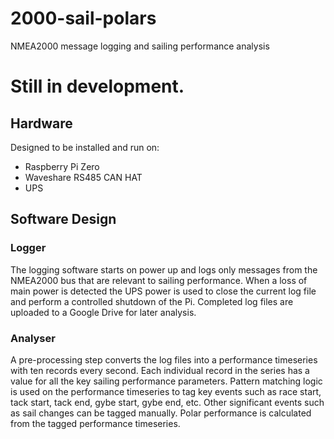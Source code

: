 # 2000-sail-polars
NMEA2000 message logging and sailing performance analysis

# Still in development.

## Hardware
Designed to be installed and run on: 
* Raspberry Pi Zero
* Waveshare RS485 CAN HAT
* UPS

## Software Design
### Logger
The logging software starts on power up and logs only messages from the NMEA2000 bus that are relevant to sailing performance. When a loss of main power is detected the UPS power is used to close the current log file and perform a controlled shutdown of the Pi.
Completed log files are uploaded to a Google Drive for later analysis.
### Analyser
A pre-processing step converts the log files into a performance timeseries with ten records every second.  Each individual record in the series has a value for all the key sailing performance parameters.
Pattern matching logic is used on the performance timeseries to tag key events such as race start, tack start, tack end, gybe start, gybe end, etc.  Other significant events such as sail changes can be tagged manually.
Polar performance is calculated from the tagged performance timeseries.

